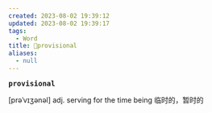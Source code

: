 ```yaml
---
created: 2023-08-02 19:39:12
updated: 2023-08-02 19:39:17
tags:
  - Word
title: 📖provisional
aliases:
  - null
---
```


<pre><strong>provisional</strong></pre>
[prəˈvɪʒənəl]
adj. serving for the time being 临时的，暂时的
